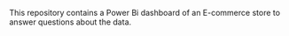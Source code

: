 This repository contains a Power Bi dashboard of an E-commerce store to answer questions about the data.
